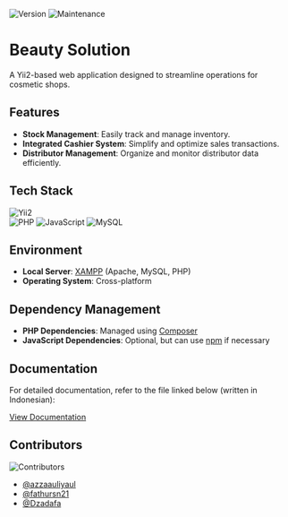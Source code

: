 ![Version](https://img.shields.io/badge/version-1.0.0-blue) ![Maintenance](https://img.shields.io/badge/maintenance-active-brightgreen)  

# Beauty Solution  

A Yii2-based web application designed to streamline operations for cosmetic shops.  

## Features  
- **Stock Management**: Easily track and manage inventory.  
- **Integrated Cashier System**: Simplify and optimize sales transactions.  
- **Distributor Management**: Organize and monitor distributor data efficiently.  

## Tech Stack  
![Yii2](https://img.shields.io/badge/framework-Yii2-green)  
![PHP](https://img.shields.io/badge/language-PHP-8892be) 
![JavaScript](https://img.shields.io/badge/language-JavaScript-yellow) 
![MySQL](https://img.shields.io/badge/database-MySQL-orange)  

## Environment  
- **Local Server**: [XAMPP](https://www.apachefriends.org/index.html) (Apache, MySQL, PHP)  
- **Operating System**: Cross-platform  

## Dependency Management  
- **PHP Dependencies**: Managed using [Composer](https://getcomposer.org/)  
- **JavaScript Dependencies**: Optional, but can use [npm](https://www.npmjs.com/) if necessary  

## Documentation  
For detailed documentation, refer to the file linked below (written in Indonesian):

[View Documentation](./document/project_documentation.docx) 
## Contributors  
![Contributors](https://img.shields.io/github/contributors/dzadaafa/Beauty-Solution-)  
- [@azzaauliyaul](https://github.com/azzaauliyaul)  
- [@fathursn21](https://github.com/fathursn21)  
- [@Dzadafa](https://github.com/dzadaafa)
